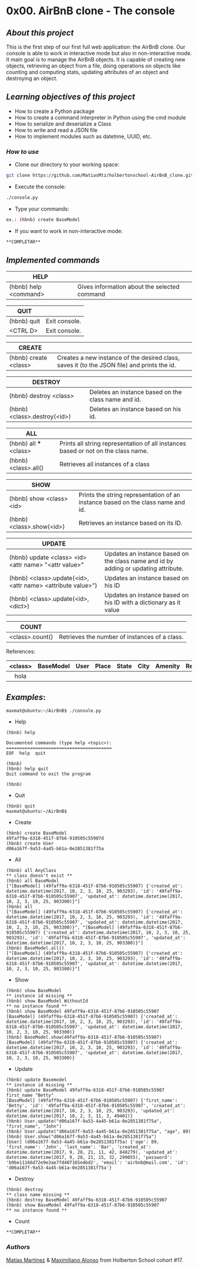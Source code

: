 

# 0x00. AirBnB clone - The console

## ***About this project***
This is the first step of our first full web application: the AirBnB clone. Our console is able to work in interactive mode 
but also in non-interactive mode. It main goal is to manage the AirBnB objects. It is capable of creating new objects, 
retrieving an object from a file, doing operations on objects like counting and computing stats, updating attributes of an object
and destroying an object.
## ***Learning objectives of this project***
- How to create a Python package
- How to create a command interpreter in Python using the cmd module
- How to serialize and deserialize a Class
- How to write and read a JSON file
- How to implement modules such as datetime, UUID, etc.

### ***How to use***
- Clone our directory to your working space:
```bash
git clone https://github.com/MatiasMtz/holbertonschool-AirBnB_clone.git
```
- Execute the console: 
```bash
./console.py
```
- Type your commands: 
```bash
ex.: (hbnb) create BaseModel
```
- If you want to work in non-interactive mode:
```bash
**COMPLETAR**
```

## ***Implemented commands***

| HELP | ‎ |
| --- | ---------------------------------------------------------------------------------------------|
| (hbnb) help \<command> | Gives information about the selected command

| QUIT | ‎ |
| --- | ---------------------------------------------------------------------------------------------|
| (hbnb) quit | Exit console. |
| \<CTRL D> | Exit console. |

| CREATE | ‎ |
| --- | ---------------------------------------------------------------------------------------------|
| (hbnb) create \<class> | Creates a new instance of the desired class, saves it (to the JSON file) and prints the id.   |

| DESTROY | ‎ |
| -------------------- | ---------------------------------------------------------------------------------------------|
| (hbnb) destroy \<class> <id> | Deletes an instance based on the class name and id.                               |
| (hbnb) \<class>.destroy(\<id>)  | Deletes an instance based on his id.                                                   |

| ALL | ‎ |
| -------------------- | ---------------------------------------------------------------------------------------------|
| (hbnb) all **\***\<class>         | Prints all string representation of all instances based or not on the class name. |
| (hbnb) \<class>.all()        | Retrieves all instances of a class                                                           |

| SHOW | ‎ |
| -------------------- | ---------------------------------------------------------------------------------------------|
| (hbnb) show \<class> \<id>    | Prints the string representation of an instance based on the class name and id.  |
| (hbnb) \<class>.show(\<id>)   | Retrieves an instance based on its ID.                                                       |

| UPDATE | ‎ |
| -------------------- | ---------------------------------------------------------------------------------------------|
| (hbnb) update \<class> \<id> \<attr name> "\<attr value>" | Updates an instance based on the class name and id by adding or updating attribute. |
| (hbnb) \<class>.update(\<id>, \<attr name> \<attribute value>") | Updates an instance based on his ID                                              |
| (hbnb) \<class>.update(\<id>, \<dict>)  | Updates an instance based on his ID with a dictionary as it value |

| COUNT | ‎ |
| -------------------- | ---------------------------------------------------------------------------------------------|
| \<class>.count()      | Retrieves the number of instances of a class. |

References:

| \<class> | BaseModel | User      | Place     | State     | City      | Amenity   | Review    | 
| :-: | --- | --- | --- | --- | --- | --- | --- |
| hola |

## ***Examples***:
```
maxmat@ubuntu:~/AirBnB$ ./console.py
```
- Help
```
(hbnb) help

Documented commands (type help <topic>):
========================================
EOF  help  quit

(hbnb) 
(hbnb) help quit
Quit command to exit the program

(hbnb)
```
- Quit
```
(hbnb) quit 
maxmat@ubuntu:~/AirBnB$ 
```
- Create
```
(hbnb) create BaseModel
49faff9a-6318-451f-87b6-910505c55907d
(hbnb) create User
d06a167f-9a53-4a45-b61a-0e2851381f75a
```
- All
```
(hbnb) all AnyClass
** class doesn't exist **
(hbnb) all BaseModel
["[BaseModel] (49faff9a-6318-451f-87b6-910505c55907) {'created_at': datetime.datetime(2017, 10, 2, 3, 10, 25, 903293), 'id': '49faff9a-6318-451f-87b6-910505c55907', 'updated_at': datetime.datetime(2017, 10, 2, 3, 10, 25, 903300)}"]
(hbnb) all
["[BaseModel] (49faff9a-6318-451f-87b6-910505c55907) {'created_at': datetime.datetime(2017, 10, 2, 3, 10, 25, 903293), 'id': '49faff9a-6318-451f-87b6-910505c55907', 'updated_at': datetime.datetime(2017, 10, 2, 3, 10, 25, 903300)}", "[BaseModel] (49faff9a-6318-451f-87b6-910505c55907) {'created_at': datetime.datetime(2017, 10, 2, 3, 10, 25, 903293), 'id': '49faff9a-6318-451f-87b6-910505c55907', 'updated_at': datetime.datetime(2017, 10, 2, 3, 10, 25, 903300)}"]
(hbnb) BaseModel.all()
["[BaseModel] (49faff9a-6318-451f-87b6-910505c55907) {'created_at': datetime.datetime(2017, 10, 2, 3, 10, 25, 903293), 'id': '49faff9a-6318-451f-87b6-910505c55907', 'updated_at': datetime.datetime(2017, 10, 2, 3, 10, 25, 903300)}"]
```
- Show
```
(hbnb) show BaseModel
** instance id missing **
(hbnb) show BaseModel WithoutId
** no instance found **
(hbnb) show BaseModel 49faff9a-6318-451f-87b6-910505c55907
[BaseModel] (49faff9a-6318-451f-87b6-910505c55907) {'created_at': datetime.datetime(2017, 10, 2, 3, 10, 25, 903293), 'id': '49faff9a-6318-451f-87b6-910505c55907', 'updated_at': datetime.datetime(2017, 10, 2, 3, 10, 25, 903300)}
(hbnb) BaseModel.show(49faff9a-6318-451f-87b6-910505c55907)
[BaseModel] (49faff9a-6318-451f-87b6-910505c55907) {'created_at': datetime.datetime(2017, 10, 2, 3, 10, 25, 903293), 'id': '49faff9a-6318-451f-87b6-910505c55907', 'updated_at': datetime.datetime(2017, 10, 2, 3, 10, 25, 903300)}
```
- Update
```
(hbnb) update Basemodel
** instance id missing **
(hbnb) update BaseModel 49faff9a-6318-451f-87b6-910505c55907 first_name "Betty"
[BaseModel] (49faff9a-6318-451f-87b6-910505c55907) {'first_name': 'Betty', 'id': '49faff9a-6318-451f-87b6-910505c55907', 'created_at': datetime.datetime(2017, 10, 2, 3, 10, 25, 903293), 'updated_at': datetime.datetime(2017, 10, 2, 3, 11, 3, 49401)}
(hbnb) User.update("d06a167f-9a53-4a45-b61a-0e2851381f75a", "first_name", "John")
(hbnb) User.update("d06a167f-9a53-4a45-b61a-0e2851381f75a", "age", 89)
(hbnb) User.show("d06a167f-9a53-4a45-b61a-0e2851381f75a")
[User] (d06a167f-9a53-4a45-b61a-0e2851381f75a) {'age': 89, 'first_name': 'John', 'last_name': 'Bar', 'created_at': datetime.datetime(2017, 9, 28, 21, 11, 42, 848279), 'updated_at': datetime.datetime(2017, 9, 28, 21, 15, 32, 299055), 'password': 'b9be11166d72e9e3ae7fd407165e4bd2', 'email': 'airbnb@mail.com', 'id': 'd06a167f-9a53-4a45-b61a-0e2851381f75a'}
```
- Destroy
```
(hbnb) destroy
** class name missing **
(hbnb) destroy BaseModel 49faff9a-6318-451f-87b6-910505c55907
(hbnb) show BaseModel 49faff9a-6318-451f-87b6-910505c55907
** no instance found **
```
- Count
```
**COMPLETAR**
```

### ***Authors***
[Matías Martínez](https://github.com/MatiasMtz) & [Maximiliano Alonso](https://github.com/MaxiHBTN) from Holberton School cohort #17.
